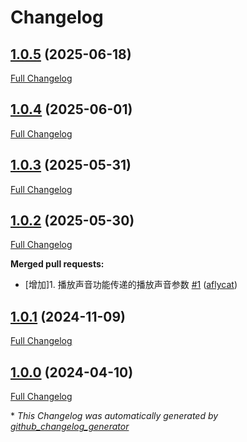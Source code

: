 # Changelog

## [1.0.5](https://github.com/GameFrameX/com.gameframex.unity.sound/tree/1.0.5) (2025-06-18)

[Full Changelog](https://github.com/GameFrameX/com.gameframex.unity.sound/compare/1.0.4...1.0.5)

## [1.0.4](https://github.com/GameFrameX/com.gameframex.unity.sound/tree/1.0.4) (2025-06-01)

[Full Changelog](https://github.com/GameFrameX/com.gameframex.unity.sound/compare/1.0.3...1.0.4)

## [1.0.3](https://github.com/GameFrameX/com.gameframex.unity.sound/tree/1.0.3) (2025-05-31)

[Full Changelog](https://github.com/GameFrameX/com.gameframex.unity.sound/compare/1.0.2...1.0.3)

## [1.0.2](https://github.com/GameFrameX/com.gameframex.unity.sound/tree/1.0.2) (2025-05-30)

[Full Changelog](https://github.com/GameFrameX/com.gameframex.unity.sound/compare/1.0.1...1.0.2)

**Merged pull requests:**

- \[增加\]1. 播放声音功能传递的播放声音参数 [\#1](https://github.com/GameFrameX/com.gameframex.unity.sound/pull/1) ([aflycat](https://github.com/aflycat))

## [1.0.1](https://github.com/GameFrameX/com.gameframex.unity.sound/tree/1.0.1) (2024-11-09)

[Full Changelog](https://github.com/GameFrameX/com.gameframex.unity.sound/compare/1.0.0...1.0.1)

## [1.0.0](https://github.com/GameFrameX/com.gameframex.unity.sound/tree/1.0.0) (2024-04-10)

[Full Changelog](https://github.com/GameFrameX/com.gameframex.unity.sound/compare/29a5bc0adff0ef29f2f3be6ecc8234f802d966ed...1.0.0)



\* *This Changelog was automatically generated by [github_changelog_generator](https://github.com/github-changelog-generator/github-changelog-generator)*
